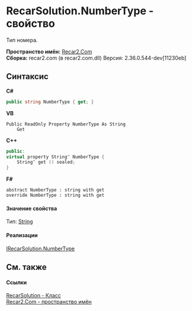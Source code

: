 # RecarSolution.NumberType - свойство
 

Тип номера.

**Пространство имён:**&nbsp;<a href="68726a4f-5108-9c67-8918-cc6a6e73f216">Recar2.Com</a><br />**Сборка:**&nbsp;recar2.com (в recar2.com.dll) Версия: 2.36.0.544-dev[11230eb]

## Синтаксис

**C#**<br />
``` C#
public string NumberType { get; }
```

**VB**<br />
``` VB
Public ReadOnly Property NumberType As String
	Get
```

**C++**<br />
``` C++
public:
virtual property String^ NumberType {
	String^ get () sealed;
}
```

**F#**<br />
``` F#
abstract NumberType : string with get
override NumberType : string with get
```


#### Значение свойства
Тип:&nbsp;<a href="http://msdn2.microsoft.com/ru-ru/library/s1wwdcbf" target="_blank">String</a>

#### Реализации
<a href="b4c5c7eb-0dc5-31e4-e41b-ec8f49e8f954">IRecarSolution.NumberType</a><br />

## См. также


#### Ссылки
<a href="e14aa29d-ef2f-13de-5e80-a958cdec2097">RecarSolution - Класс</a><br /><a href="68726a4f-5108-9c67-8918-cc6a6e73f216">Recar2.Com - пространство имён</a><br />